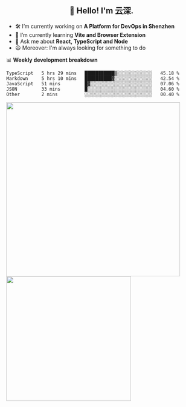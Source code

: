 <h2 align="center">👋 Hello! I'm 云深.</h2>

- 🛠 I’m currently working on **A Platform for DevOps in Shenzhen**
- 🚀 I’m currently learning **Vite and Browser Extension**
- 💬 Ask me about **React, TypeScript and Node**
- 😃 Moreover: I'm always looking for something to do

📊 **Weekly development breakdown**

<!--START_SECTION:waka-->
```text
TypeScript   5 hrs 29 mins   ███████████▒░░░░░░░░░░░░░   45.18 % 
Markdown     5 hrs 10 mins   ██████████▓░░░░░░░░░░░░░░   42.54 % 
JavaScript   51 mins         █▓░░░░░░░░░░░░░░░░░░░░░░░   07.06 % 
JSON         33 mins         █░░░░░░░░░░░░░░░░░░░░░░░░   04.60 % 
Other        2 mins          ░░░░░░░░░░░░░░░░░░░░░░░░░   00.40 % 
```
<!--END_SECTION:waka-->

<p>
<img align="left" width="460" src="https://github-readme-stats.vercel.app/api?username=theprimone&custom_title=Yuns's Github Stats&theme=graywhite&hide_border=true&disable_animations=true"/> <img align="left" width="330" src="https://github-readme-stats.vercel.app/api/top-langs/?username=theprimone&layout=compact&theme=graywhite&hide_border=true"/>
</p>
